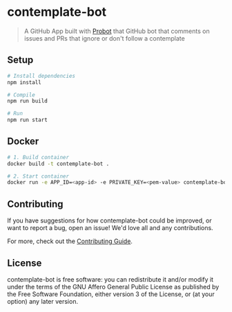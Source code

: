 # contemplate-bot

> A GitHub App built with [Probot](https://github.com/probot/probot) that GitHub bot that comments on issues and PRs that ignore or don&#x27;t follow a contemplate

## Setup

```sh
# Install dependencies
npm install

# Compile
npm run build

# Run
npm run start
```

## Docker

```sh
# 1. Build container
docker build -t contemplate-bot .

# 2. Start container
docker run -e APP_ID=<app-id> -e PRIVATE_KEY=<pem-value> contemplate-bot
```

## Contributing

If you have suggestions for how contemplate-bot could be improved, or want to report a bug, open an issue! We'd love all and any contributions.

For more, check out the [Contributing Guide](CONTRIBUTING.md).

## License

contemplate-bot is free software: you can redistribute it and/or modify
it under the terms of the GNU Affero General Public License as published by
the Free Software Foundation, either version 3 of the License, or
(at your option) any later version.
